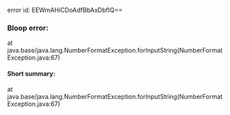 error id: EEWmAHiCDoAdfBbAxDbfIQ==
### Bloop error:

at java.base/java.lang.NumberFormatException.forInputString(NumberFormatException.java:67)
#### Short summary: 

at java.base/java.lang.NumberFormatException.forInputString(NumberFormatException.java:67)